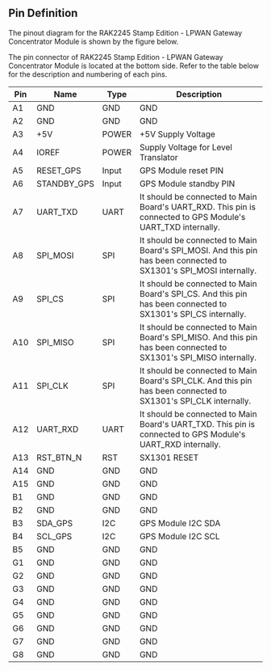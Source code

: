## Pin Definition

The pinout diagram for the RAK2245 Stamp Edition - LPWAN Gateway Concentrator Module is shown by the figure below.

<rk-img
  :src="`${$frontmatter.static_root}/fahimiuydovhvpxrmcl9.jpg`"
  width="50%"
  figure-number="1"
  caption="Pinout Diagram of RAK2245 Stamp Edition - LPWAN Gateway Concentrator Module"
/>

The pin connector of RAK2245 Stamp Edition - LPWAN Gateway Concentrator Module is located at the bottom side. Refer to the table below for the description and numbering of each pins.

| **Pin** | **Name**    | **Type** | **Description**                                                                                                   |
| ------- | ----------- | -------- | ----------------------------------------------------------------------------------------------------------------- |
| A1      | GND         | GND      | GND                                                                                                               |
| A2      | GND         | GND      | GND                                                                                                               |
| A3      | +5V         | POWER    | +5V Supply Voltage                                                                                                |
| A4      | IOREF       | POWER    | Supply Voltage for Level Translator                                                                               |
| A5      | RESET_GPS   | Input    | GPS Module reset PIN                                                                                              |
| A6      | STANDBY_GPS | Input    | GPS Module standby PIN                                                                                            |
| A7      | UART_TXD    | UART     | It should be connected to Main Board's UART_RXD. This pin is connected to GPS Module's UART_TXD internally.       |
| A8      | SPI_MOSI    | SPI      | It should be connected to Main Board's SPI_MOSI. And this pin has been connected to SX1301's SPI_MOSI internally. |
| A9      | SPI_CS      | SPI      | It should be connected to Main Board's SPI_CS. And this pin has been connected to SX1301's SPI_CS internally.     |
| A10     | SPI_MISO    | SPI      | It should be connected to Main Board's SPI_MISO. And this pin has been connected to SX1301's SPI_MISO internally. |
| A11     | SPI_CLK     | SPI      | It should be connected to Main Board's SPI_CLK. And this pin has been connected to SX1301's SPI_CLK internally.   |
| A12     | UART_RXD    | UART     | It should be connected to Main Board's UART_TXD. This pin is connected to GPS Module's UART_RXD internally.       |
| A13     | RST_BTN_N   | RST      | SX1301 RESET                                                                                                      |
| A14     | GND         | GND      | GND                                                                                                               |
| A15     | GND         | GND      | GND                                                                                                               |
| B1      | GND         | GND      | GND                                                                                                               |
| B2      | GND         | GND      | GND                                                                                                               |
| B3      | SDA_GPS     | I2C      | GPS Module I2C SDA                                                                                                |
| B4      | SCL_GPS     | I2C      | GPS Module I2C SCL                                                                                                |
| B5      | GND         | GND      | GND                                                                                                               |
| G1      | GND         | GND      | GND                                                                                                               |
| G2      | GND         | GND      | GND                                                                                                               |
| G3      | GND         | GND      | GND                                                                                                               |
| G4      | GND         | GND      | GND                                                                                                               |
| G5      | GND         | GND      | GND                                                                                                               |
| G6      | GND         | GND      | GND                                                                                                               |
| G7      | GND         | GND      | GND                                                                                                               |
| G8      | GND         | GND      | GND                                                                                                               |

